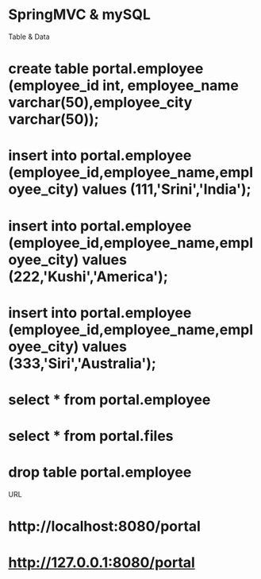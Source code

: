 # SpringMVC & mySQL  

Table & Data
# create table portal.employee (employee_id int, employee_name varchar(50),employee_city varchar(50));
# insert into portal.employee (employee_id,employee_name,employee_city) values (111,'Srini','India');
# insert into portal.employee (employee_id,employee_name,employee_city) values (222,'Kushi','America');
# insert into portal.employee (employee_id,employee_name,employee_city) values (333,'Siri','Australia');

# select * from portal.employee
# select * from portal.files
# drop table portal.employee 

URL
#  http://localhost:8080/portal
#  http://127.0.0.1:8080/portal
#

